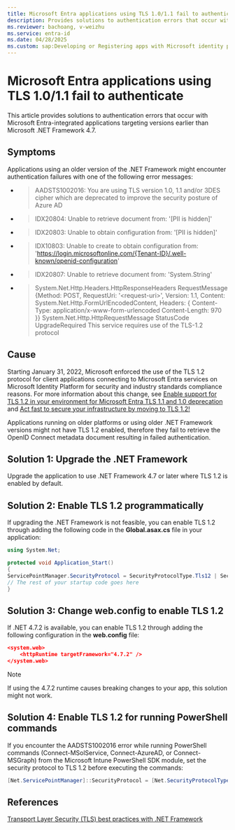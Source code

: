 ```yaml
---
title: Microsoft Entra applications using TLS 1.0/1.1 fail to authenticate
description: Provides solutions to authentication errors that occur with Microsoft Entra applications using TLS version 1.0 or 1.1.
ms.reviewer: bachoang, v-weizhu
ms.service: entra-id
ms.date: 04/28/2025
ms.custom: sap:Developing or Registering apps with Microsoft identity platform
---
```

# Microsoft Entra applications using TLS 1.0/1.1 fail to authenticate

This article provides solutions to authentication errors that occur with Microsoft Entra-integrated applications targeting versions earlier than Microsoft .NET Framework 4.7.

## Symptoms

Applications using an older version of the .NET Framework might encounter authentication failures with one of the following error messages:

- > AADSTS1002016: You are using TLS version 1.0, 1.1 and/or 3DES cipher which are deprecated to improve the security posture of Azure AD

- > IDX20804: Unable to retrieve document from: '[PII is hidden]'

- > IDX20803: Unable to obtain configuration from: '[PII is hidden]'

- > IDX10803: Unable to create to obtain configuration from: 'https://login.microsoftonline.com/{Tenant-ID}/.well-known/openid-configuration'

- > IDX20807: Unable to retrieve document from: 'System.String'

- > System.Net.Http.Headers.HttpResponseHeaders RequestMessage {Method: POST, RequestUri: '\<request-uri>', Version: 1.1, Content: System.Net.Http.FormUrlEncodedContent, Headers: { Content-Type: application/x-www-form-urlencoded Content-Length: 970 }} System.Net.Http.HttpRequestMessage StatusCode UpgradeRequired This service requires use of the TLS-1.2 protocol

## Cause

Starting January 31, 2022, Microsoft enforced the use of the TLS 1.2 protocol for client applications connecting to Microsoft Entra services on Microsoft Identity Platform for security and industry standards compliance reasons. For more information about this change, see [Enable support for TLS 1.2 in your environment for Microsoft Entra TLS 1.1 and 1.0 deprecation](../ad-dmn-services/enable-support-tls-environment.md) and [Act fast to secure your infrastructure by moving to TLS 1.2!](https://techcommunity.microsoft.com/blog/microsoft-entra-blog/act-fast-to-secure-your-infrastructure-by-moving-to-tls-1-2/2967457)

Applications running on older platforms or using older .NET Framework versions might not have TLS 1.2 enabled, therefore they fail to retrieve the OpenID Connect metadata document resulting in failed authentication.

## Solution 1: Upgrade the .NET Framework

Upgrade the application to use .NET Framework 4.7 or later where TLS 1.2 is enabled by default.

## Solution 2: Enable TLS 1.2 programmatically

If upgrading the .NET Framework is not feasible, you can enable TLS 1.2 through adding the following code in the **Global.asax.cs** file in your application:

```csharp
using System.Net;

protected void Application_Start()
{
ServicePointManager.SecurityProtocol = SecurityProtocolType.Tls12 | SecurityProtocolType.Ssl3; // only allow TLS 1.2 and SSL 3
// The rest of your startup code goes here
}
```

## Solution 3: Change web.config to enable TLS 1.2

If .NET 4.7.2 is available, you can enable TLS 1.2 through adding the following configuration in the **web.config** file:

```json
<system.web>
    <httpRuntime targetFramework="4.7.2" />
</system.web>
```

> [!NOTE]
> If using the 4.7.2 runtime causes breaking changes to your app, this solution might not work.

## Solution 4: Enable TLS 1.2 for running PowerShell commands

If you encounter the AADSTS1002016 error while running PowerShell commands (Connect-MSolService, Connect-AzureAD, or Connect-MSGraph) from the Microsoft Intune PowerShell SDK module, set the security protocol to TLS 1.2 before executing the commands:

```powershell
[Net.ServicePointManager]::SecurityProtocol = [Net.SecurityProtocolType]::Tls12
```

## References

[Transport Layer Security (TLS) best practices with .NET Framework](/dotnet/framework/network-programming/tls)